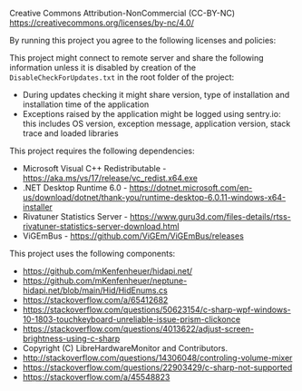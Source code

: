 Creative Commons Attribution-NonCommercial (CC-BY-NC)
https://creativecommons.org/licenses/by-nc/4.0/

By running this project you agree to the following licenses and policies:

This project might connect to remote server and share the following information unless it is disabled
by creation of the `DisableCheckForUpdates.txt` in the root folder of the project:

- During updates checking it might share version, type of installation and installation time of the application
- Exceptions raised by the application might be logged using sentry.io: this includes OS version, exception message,
  application version, stack trace and loaded libraries

This project requires the following dependencies:

- Microsoft Visual C++ Redistributable - https://aka.ms/vs/17/release/vc_redist.x64.exe
- .NET Desktop Runtime 6.0 - https://dotnet.microsoft.com/en-us/download/dotnet/thank-you/runtime-desktop-6.0.11-windows-x64-installer
- Rivatuner Statistics Server - https://www.guru3d.com/files-details/rtss-rivatuner-statistics-server-download.html
- ViGEmBus - https://github.com/ViGEm/ViGEmBus/releases

This project uses the following components:

- https://github.com/mKenfenheuer/hidapi.net/
- https://github.com/mKenfenheuer/neptune-hidapi.net/blob/main/Hid/HidEnums.cs
- https://stackoverflow.com/a/65412682
- https://stackoverflow.com/questions/50623154/c-sharp-wpf-windows-10-1803-touchkeyboard-unreliable-issue-prism-clickonce
- https://stackoverflow.com/questions/4013622/adjust-screen-brightness-using-c-sharp
- Copyright (C) LibreHardwareMonitor and Contributors.
- http://stackoverflow.com/questions/14306048/controling-volume-mixer
- https://stackoverflow.com/questions/22903429/c-sharp-not-supported
- https://stackoverflow.com/a/45548823
